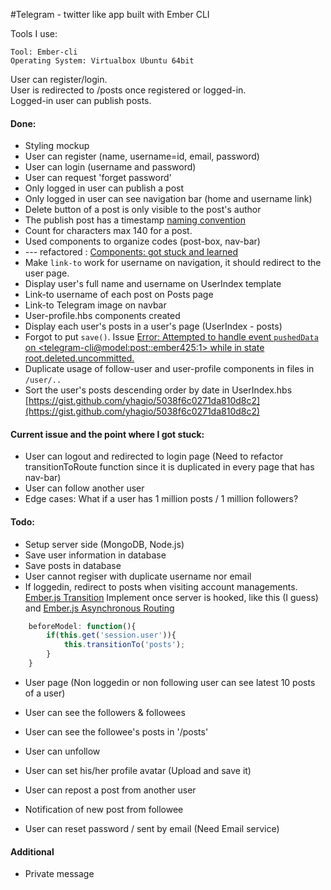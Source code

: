#Telegram - twitter like app built with Ember CLI

Tools I use:
```
Tool: Ember-cli
Operating System: Virtualbox Ubuntu 64bit
```

User can register/login. <br>
User is redirected to /posts once registered or logged-in. <br>
Logged-in user can publish posts. <br>

#### Done: 
* Styling mockup
* User can register (name, username=id, email, password)
* User can login (username and password)
* User can request 'forget password'
* Only logged in user can publish a post
* Only logged in user can see navigation bar (home and username link)
* Delete button of a post is only visible to the post's author
* The publish post has a timestamp [naming convention](https://gist.github.com/yhagio/129ec15371c60a2741ce)
* Count for characters max 140 for a post.
* Used components to organize codes (post-box, nav-bar)
* --- refactored : [Components: got stuck and learned](https://gist.github.com/yhagio/2829c2ca73291003abab)
* Make `link-to` work for username on navigation, it should redirect to the user page.
* Display user's full name and username on UserIndex template
* Link-to username of each post on Posts page
* Link-to Telegram image on navbar
* User-profile.hbs components created
* Display each user's posts in a user's page (UserIndex - posts)
* Forgot to put `save()`. Issue [Error: Attempted to handle event `pushedData` on <telegram-cli@model:post::ember425:1> while in state root.deleted.uncommitted.](https://gist.github.com/yhagio/080d8af5e8b9c3d027a3/edit)
* Duplicate usage of follow-user and user-profile components in files in `/user/..`
* Sort the user's posts descending order by date in UserIndex.hbs [https://gist.github.com/yhagio/5038f6c0271da810d8c2](https://gist.github.com/yhagio/5038f6c0271da810d8c2)

#### Current issue and the point where I got stuck:
* User can logout and redirected to login page (Need to refactor transitionToRoute function since it is duplicated in every page that has nav-bar)
* User can follow another user
* Edge cases: What if a user has 1 million posts / 1 million followers?

#### Todo: 
* Setup server side (MongoDB, Node.js)
* Save user information in database
* Save posts in database
* User cannot regiser with duplicate username nor email
* If loggedin, redirect to posts when visiting account managements. 
[Ember.js Transition](http://emberjs.com/guides/routing/preventing-and-retrying-transitions/) Implement once server is hooked, like this (I guess) and [Ember.js Asynchronous Routing](http://emberjs.com/guides/routing/asynchronous-routing/)
```js routes/auth/register.js
	beforeModel: function(){
		if(this.get('session.user')){
			this.transitionTo('posts');
		}
	}
```
* User page (Non loggedin or non following user can see latest 10 posts of a user)

* User can see the followers & followees
* User can see the followee's posts in '/posts'
* User can unfollow
* User can set his/her profile avatar (Upload and save it)
* User can repost a post from another user
* Notification of new post from followee
* User can reset password / sent by email (Need Email service)


#### Additional 

* Private message

